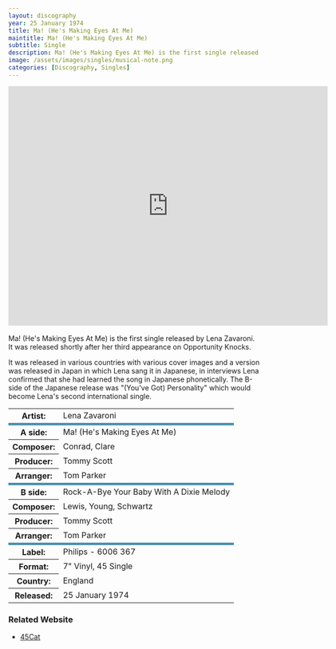 ```yaml
---
layout: discography
year: 25 January 1974
title: Ma! (He's Making Eyes At Me)
maintitle: Ma! (He's Making Eyes At Me)
subtitle: Single
description: Ma! (He's Making Eyes At Me) is the first single released by Lena Zavaroni and it was released shortly after her third appearance on Opportunity Knocks.
image: /assets/images/singles/musical-note.png
categories: [Discography, Singles]
---
```


<div class="responsive-video"><iframe width="640px" height="480px" src="https://www.youtube.com/embed/DzqcGLl8rMg?playlist=Yc1h6cDkc8M&rel=0&showinfo=1" frameborder="0" allowfullscreen=""></iframe></div>
<br />
Ma! (He's Making Eyes At Me) is the first single released by Lena Zavaroni. It was released shortly after her third appearance on Opportunity Knocks.

It was released in various countries with various cover images and a version was released in Japan in which Lena sang it in Japanese, in interviews Lena confirmed that she had learned the song in Japanese phonetically. The B-side of the Japanese release was &quot;(You've Got) Personality&quot; which would become Lena's second international single.

<table>
<tr><th>Artist:</th><td>Lena Zavaroni</td></tr>
<tr class="split"><th>A side:</th><td>Ma! (He's Making Eyes At Me)</td></tr>
<tr><th>Composer:</th><td>Conrad, Clare</td></tr>
<tr><th>Producer:</th><td>Tommy Scott</td></tr>
<tr><th>Arranger:</th><td>Tom Parker</td></tr>
<tr class="split"><th>B side:</th><td>Rock-A-Bye Your Baby With A Dixie Melody</td></tr>
<tr><th>Composer:</th><td>Lewis, Young, Schwartz</td></tr>
<tr><th>Producer:</th><td>Tommy Scott</td></tr>
<tr><th>Arranger:</th><td>Tom Parker</td></tr>
<tr class="split"><th>Label:</th><td>Philips - 6006 367</td></tr>
<tr><th>Format:</th><td>7" Vinyl, 45 Single</td></tr>
<tr><th>Country:</th><td>England</td></tr>
<tr><th>Released:</th><td>25 January 1974</td></tr>
</table>

### Related Website
* [45Cat](http://www.45cat.com/record/6006367)

<style>
.split {border-top: solid 5px #4B90B1;}
</style>

